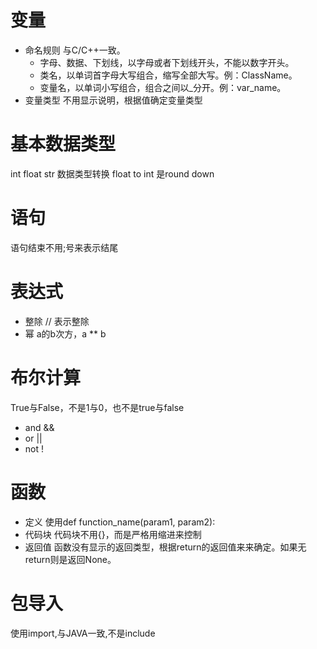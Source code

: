 # 变量
* 命名规则
  与C/C++一致。
  * 字母、数据、下划线，以字母或者下划线开头，不能以数字开头。
  * 类名，以单词首字母大写组合，缩写全部大写。例：ClassName。
  * 变量名，以单词小写组合，组合之间以_分开。例：var_name。
* 变量类型
不用显示说明，根据值确定变量类型

# 基本数据类型
int float str
数据类型转换
float to int 是round down

# 语句
语句结束不用;号来表示结尾

# 表达式
* 整除
// 表示整除
* 幂
a的b次方，a ** b
# 布尔计算
True与False，不是1与0，也不是true与false
* and
 &&
* or 
 ||
* not 
 !

# 函数
* 定义
使用def function_name(param1, param2):
* 代码块
代码块不用{}，而是严格用缩进来控制
* 返回值
函数没有显示的返回类型，根据return的返回值来来确定。如果无return则是返回None。

# 包导入
使用import,与JAVA一致,不是include

# 


